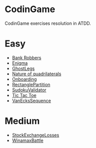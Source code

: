 CodinGame
=========

CodinGame exercises resolution in ATDD.

# Easy
* [Bank Robbers](src/Easy/BankRobbers/bank_robbers.feature)
* [Enigma](src/Easy/Enigma/enigma.feature)
* [GhostLegs](src/Easy/GhostLegs/ghost_legs.feature)
* [Nature of quadrilaterals](src/Easy/NatureOfQuadrilaterals/nature_of_quadrilaterals.feature)
* [Onboarding](src/Easy/Onboarding/onboarding.feature)
* [RectanglePartition](src/Easy/RectanglePartition/rectangle_partition.feature)
* [SudokuValidator](src/Easy/SudokuValidator/sudoku_validator.feature)
* [Tic Tac Toe](src/Easy/TicTacToe/tic_tac_toe.feature)
* [VanEcksSequence](src/Easy/VanEcksSequence/van_ecks_sequence.feature)

# Medium
* [StockExchangeLosses](src/Medium/StockExchangeLosses/stock_exchange_losses.feature)
* [WinamaxBattle](src/Medium/WinamaxBattle/winamax_battle.feature)
